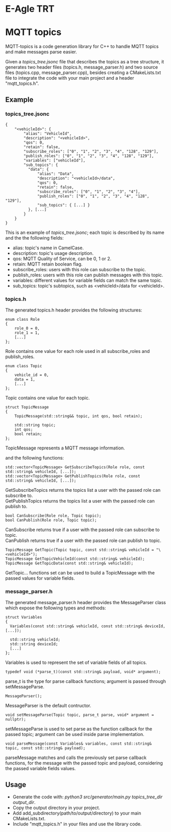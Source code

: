 # E-Agle TRT
# MQTT topics

MQTT-topics is a code generation library for C++ to handle MQTT topics and make messages parse easier.

Given a _topics_tree.jsonc_ file that describes the topics as a tree structure, it generates two header files (topics.h, 
message_parser.h) and two source files (topics.cpp, message_parser.cpp), besides creating a CMakeLists.txt file to integrate the code with your main project and a header "mqtt_topics.h".

## Example
### topics_tree.jsonc
    {
        "<vehicleId>": {
            "alias": "VehicleId",
            "description": "<vehicleId>",
            "qos": 0,
            "retain": false,
            "subscribe_roles": ["0", "1", "2", "3", "4", "128", "129"],
            "publish_roles": ["0", "1", "2", "3", "4", "128", "129"],
            "variables": ["vehicleId"],
            "sub_topics": {
              "data": {
                  "alias": "Data",
                  "description": "<vehicleId>/data",
                  "qos": 0,
                  "retain": false,
                  "subscribe_roles": ["0", "1", "2", "3", "4"],
                  "publish_roles": ["0", "1", "2", "3", "4", "128", "129"],
                  "sub_topics": { [...] }
              }, [...]
            }
        }
    }

This is an example of _topics_tree.jsonc_; each topic is described by its name and the the following fields:
- alias: topic's name in CamelCase.
- description: topic's usage description.
- qos: MQTT Quality of Service, can be 0, 1 or 2.
- retain: MQTT retain boolean flag.
- subscribe_roles: users with this role can subscribe to the topic.
- publish_roles: users with this role can publish messages with this topic.
- variables: different values for variable fields can match the same topic.
- sub_topics: topic's subtopics, such as \<vehicleId>/data for \<vehicleId>. 
          
### topics.h
The generated topics.h header provides the following structures:
```
enum class Role 
{
    role_0 = 0,
    role_1 = 1,
    [...]
};
```
Role contains one value for each role used in all subscribe_roles and publish_roles.

```
enum class Topic
{
    vehicle_id = 0,
    data = 1,
    [...]
};
```
Topic contains one value for each topic.
```
struct TopicMessage
{
    TopicMessage(std::string&& topic, int qos, bool retain);

    std::string topic;
    int qos;
    bool retain;
};
```
TopicMessage represents a MQTT message information.

and the following functions:
```
std::vector<TopicMessage> GetSubscribeTopics(Role role, const std::string& vehicleId, [...]);
std::vector<TopicMessage> GetPublishTopics(Role role, const std::string& vehicleId, [...]);
```
GetSubscribeTopics returns the topics list a user with the passed role can subscribe to. \
GetPublishTopics returns the topics list a user with the passed role can publish to.
```
bool CanSubscribe(Role role, Topic topic);
bool CanPublish(Role role, Topic topic);
```
CanSubscribe returns true if a user with the passed role can subscribe to topic. \
CanPublish returns true if a user with the passed role can publish to topic.

```
TopicMessage GetTopic(Topic topic, const std::string& vehicleId = "\<vehicleId>");
TopicMessage GetTopicVehicleId(const std::string& vehicleId);
TopicMessage GetTopicData(const std::string& vehicleId);
```
GetTopic... functions set can be used to build a TopicMessage with the passed values for variable fields.

### message_parser.h
The generated message_parser.h header provides the MessageParser class which expose the following types and methods:
  ```
struct Variables
{
    Variables(const std::string& vehicleId, const std::string& deviceId, [...]);

    std::string vehicleId;
    std::string deviceId;
    [...]
};
```
Variables is used to represent the set of variable fields of all topics.
```
typedef void (*parse_t)(const std::string& payload, void* argument);
```
parse_t is the type for parse callback functions; argument is passed through setMessageParse.
```
MessageParser();
```
MessageParser is the default contructor.
```
void setMessageParse(Topic topic, parse_t parse, void* argument = nullptr);
```
setMessageParse is used to set parse as the function callback for the passed topic; argument can be used inside parse implementation.
```
void parseMessage(const Variables& variables, const std::string& topic, const std::string& payload);
```
parseMessage matches and calls the previously set parse callback functions, for the message with the passed topic and payload, considering the passed variable fields values.

## Usage
- Generate the code with: *python3 src/generator/main.py topics_tree_dir output_dir*.
- Copy the output directory in your project.
- Add add_subdirectory(path/to/output/directory) to your main CMakeLists.txt.
- Include "mqtt_topics.h" in your files and use the library code.

